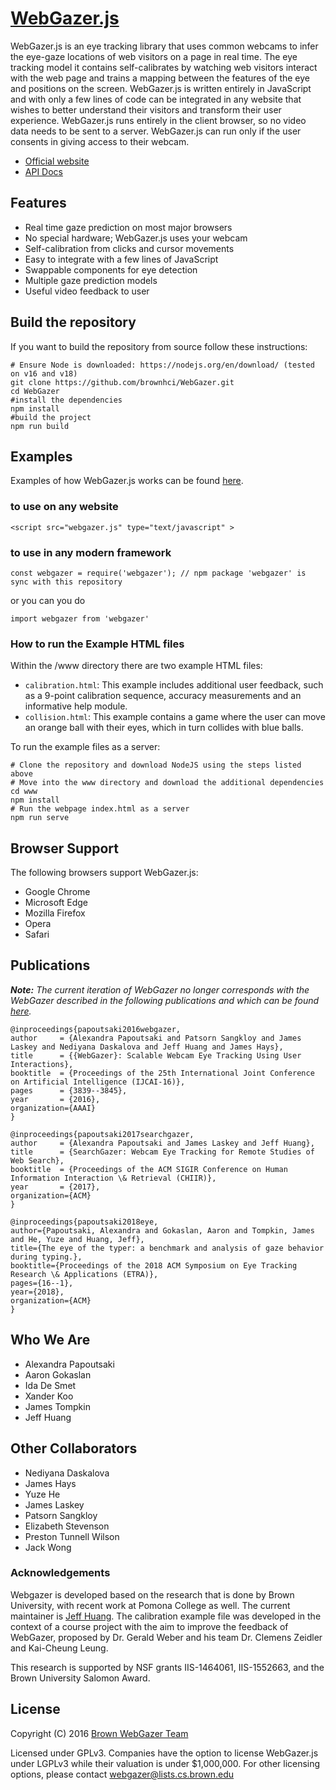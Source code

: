 # [WebGazer.js](https://webgazer.cs.brown.edu)

WebGazer.js is an eye tracking library that uses common webcams to infer the eye-gaze locations of web visitors on a page in real time. The eye tracking model it contains self-calibrates by watching web visitors interact with the web page and trains a mapping between the features of the eye and positions on the screen. WebGazer.js is written entirely in JavaScript and with only a few lines of code can be integrated in any website that wishes to better understand their visitors and transform their user experience. WebGazer.js runs entirely in the client browser, so no video data needs to be sent to a server. WebGazer.js can run only if the user consents in giving access to their webcam.

- [Official website](https://webgazer.cs.brown.edu)
- [API Docs](https://github.com/brownhci/WebGazer/wiki/Top-Level-API)

## Features

- Real time gaze prediction on most major browsers
- No special hardware; WebGazer.js uses your webcam
- Self-calibration from clicks and cursor movements
- Easy to integrate with a few lines of JavaScript
- Swappable components for eye detection
- Multiple gaze prediction models
- Useful video feedback to user

## Build the repository

If you want to build the repository from source follow these instructions:

    # Ensure Node is downloaded: https://nodejs.org/en/download/ (tested on v16 and v18)
    git clone https://github.com/brownhci/WebGazer.git
    cd WebGazer
    #install the dependencies
    npm install
    #build the project
    npm run build

<!-- To use the webgazer script in the head of an HTML file add the `async` tag to ensure the clmtrackr does not collapse to a slower version -->

## Examples

Examples of how WebGazer.js works can be found [here](https://webgazer.cs.brown.edu/#examples).

### to use on any website

```
<script src="webgazer.js" type="text/javascript" >
```

### to use in any modern framework

```
const webgazer = require('webgazer'); // npm package 'webgazer' is sync with this repository
```

or you can you do

```
import webgazer from 'webgazer'
```

### How to run the Example HTML files

Within the /www directory there are two example HTML files:

- `calibration.html`: This example includes additional user feedback, such as a 9-point calibration sequence, accuracy measurements and an informative help module.
- `collision.html`: This example contains a game where the user can move an orange ball with their eyes, which in turn collides with blue balls.

To run the example files as a server:

    # Clone the repository and download NodeJS using the steps listed above
    # Move into the www directory and download the additional dependencies
    cd www
    npm install
    # Run the webpage index.html as a server
    npm run serve

## Browser Support

The following browsers support WebGazer.js:

- Google Chrome
- Microsoft Edge
- Mozilla Firefox
- Opera
- Safari

## Publications

_**Note:** The current iteration of WebGazer no longer corresponds with the WebGazer described in the following publications and which can be found [here](https://github.com/brownhci/WebGazer/tree/2a4a70cb49b2d568a09362e1b52fd3bd025cd38d)._

    @inproceedings{papoutsaki2016webgazer,
    author     = {Alexandra Papoutsaki and Patsorn Sangkloy and James Laskey and Nediyana Daskalova and Jeff Huang and James Hays},
    title      = {{WebGazer}: Scalable Webcam Eye Tracking Using User Interactions},
    booktitle  = {Proceedings of the 25th International Joint Conference on Artificial Intelligence (IJCAI-16)},
    pages      = {3839--3845},
    year       = {2016},
    organization={AAAI}
    }

    @inproceedings{papoutsaki2017searchgazer,
    author     = {Alexandra Papoutsaki and James Laskey and Jeff Huang},
    title      = {SearchGazer: Webcam Eye Tracking for Remote Studies of Web Search},
    booktitle  = {Proceedings of the ACM SIGIR Conference on Human Information Interaction \& Retrieval (CHIIR)},
    year       = {2017},
    organization={ACM}
    }

    @inproceedings{papoutsaki2018eye,
    author={Papoutsaki, Alexandra and Gokaslan, Aaron and Tompkin, James and He, Yuze and Huang, Jeff},
    title={The eye of the typer: a benchmark and analysis of gaze behavior during typing.},
    booktitle={Proceedings of the 2018 ACM Symposium on Eye Tracking Research \& Applications (ETRA)},
    pages={16--1},
    year={2018},
    organization={ACM}
    }

## Who We Are

- Alexandra Papoutsaki
- Aaron Gokaslan
- Ida De Smet
- Xander Koo
- James Tompkin
- Jeff Huang

## Other Collaborators

- Nediyana Daskalova
- James Hays
- Yuze He
- James Laskey
- Patsorn Sangkloy
- Elizabeth Stevenson
- Preston Tunnell Wilson
- Jack Wong

### Acknowledgements

Webgazer is developed based on the research that is done by Brown University, with recent work at Pomona College as well. The current maintainer is [Jeff Huang](https://jeffhuang.com/). The calibration example file was developed in the context of a course project with the aim to improve the feedback of WebGazer, proposed by Dr. Gerald Weber and his team Dr. Clemens Zeidler and Kai-Cheung Leung.

This research is supported by NSF grants IIS-1464061, IIS-1552663, and the Brown University Salomon Award.

## License

Copyright (C) 2016 [Brown WebGazer Team](https://webgazer.cs.brown.edu)

Licensed under GPLv3. Companies have the option to license WebGazer.js under LGPLv3 while their valuation is under $1,000,000. For other licensing options, please contact webgazer@lists.cs.brown.edu
